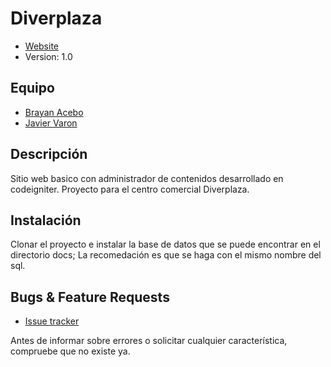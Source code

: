 # Diverplaza

* [Website](http://diverplaza.javiervaron.co)
* Version: 1.0

## Equipo

* [Brayan Acebo](http://brayanacebo.com)
* [Javier Varon](http://javiervaron.co)

## Descripción

Sitio web basico con administrador de contenidos desarrollado en codeigniter. Proyecto para el centro comercial Diverplaza.

## Instalación

Clonar el proyecto e instalar la base de datos que se puede encontrar en el directorio docs; La recomedación es que se haga con el mismo nombre del sql.

## Bugs & Feature Requests

* [Issue tracker](http://github.com/pyrocms/pyrocms/issues)

Antes de informar sobre errores o solicitar cualquier característica, compruebe que no existe ya.
